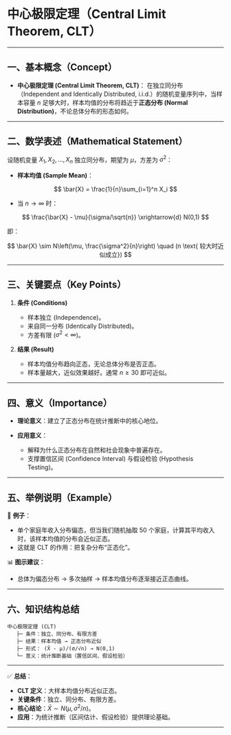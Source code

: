 

# 中心极限定理（Central Limit Theorem, CLT）

---

## 一、基本概念（Concept）

* **中心极限定理 (Central Limit Theorem, CLT)**：
  在独立同分布（Independent and Identically Distributed, i.i.d.）的随机变量序列中，当样本容量 $n$ 足够大时，样本均值的分布将趋近于**正态分布 (Normal Distribution)**，不论总体分布的形态如何。

---

## 二、数学表述（Mathematical Statement）

设随机变量 $X_1, X_2, \dots, X_n$ 独立同分布，期望为 $\mu$，方差为 $\sigma^2$：

* **样本均值 (Sample Mean)**：

$$
\bar{X} = \frac{1}{n}\sum_{i=1}^n X_i
$$

* 当 $n \to \infty$ 时：

$$
\frac{\bar{X} - \mu}{\sigma/\sqrt{n}} \xrightarrow{d} N(0,1)
$$

即：

$$
\bar{X} \sim N\left(\mu, \frac{\sigma^2}{n}\right) \quad (n \text{ 较大时近似成立})
$$

---

## 三、关键要点（Key Points）

1. **条件 (Conditions)**

   * 样本独立 (Independence)。
   * 来自同一分布 (Identically Distributed)。
   * 方差有限 ($\sigma^2 < \infty$)。

2. **结果 (Result)**

   * 样本均值分布趋向正态，无论总体分布是否正态。
   * 样本量越大，近似效果越好。通常 $n \geq 30$ 即可近似。

---

## 四、意义（Importance）

* **理论意义**：建立了正态分布在统计推断中的核心地位。
* **应用意义**：

  * 解释为什么正态分布在自然和社会现象中普遍存在。
  * 支撑置信区间 (Confidence Interval) 与假设检验 (Hypothesis Testing)。

---

## 五、举例说明（Example）

📍 **例子**：

* 单个家庭年收入分布偏态，但当我们随机抽取 50 个家庭，计算其平均收入时，该样本均值的分布会近似正态。
* 这就是 CLT 的作用：把复杂分布“正态化”。

📊 **图示建议**：

* 总体为偏态分布 → 多次抽样 → 样本均值分布逐渐接近正态曲线。

---

## 六、知识结构总结

```
中心极限定理 (CLT)
   ├─ 条件：独立、同分布、有限方差
   ├─ 结果：样本均值 → 正态分布近似
   ├─ 形式： (X̄ - μ)/(σ/√n) → N(0,1)
   └─ 意义：统计推断基础（置信区间、假设检验）
```

---

✅ **总结**：

* **CLT 定义**：大样本均值分布近似正态。
* **关键条件**：独立、同分布、有限方差。
* **核心结论**：$\bar{X} \sim N(\mu, \sigma^2/n)$。
* **应用**：为统计推断（区间估计、假设检验）提供理论基础。

---



